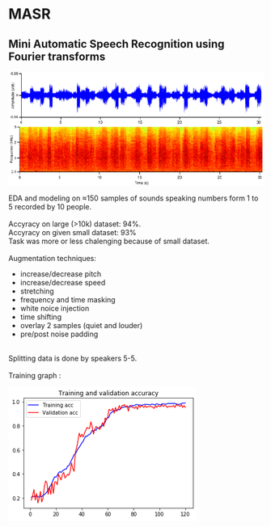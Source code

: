 # MASR
## Mini Automatic Speech Recognition using Fourier transforms

![ ](https://github.com/zvikiNozadze/MASR/blob/master/imgs/number_spectogram.png)

EDA and modeling on ≈150 samples of sounds speaking numbers form 1 to 5 recorded by 10 people.
<br>
<br>Accyracy on large (>10k) dataset: 94%. 
<br>Accyracy on given small  dataset: 93% 
<br>
Task was more or less chalenging because of small dataset.  
<br>
Augmentation techniques:
*   increase/decrease pitch
*   increase/decrease speed
*   stretching
*   frequency and time masking
*   white noice injection
*   time shifting
*   overlay 2 samples (quiet and louder)
*   pre/post noise padding  
<br>
Splitting data is done by speakers 5-5.
<br>
<br>
Training graph :
<br>

![ ]( https://github.com/zvikiNozadze/MASR/blob/master/imgs/acc_graph.png)
